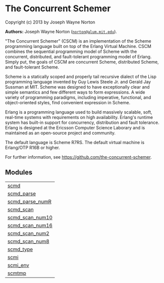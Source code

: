 

# The Concurrent Schemer #

Copyright (c) 2013 by Joseph Wayne Norton

__Authors:__ Joseph Wayne Norton ([`norton@alum.mit.edu`](mailto:norton@alum.mit.edu)).
<p>"The Concurrent Schemer" (CSCM) is an implementation of the Scheme
programming language built on top of the Erlang Virtual Machine.  CSCM
combines the sequential programming model of Scheme with the
concurrent, distributed, and fault-tolerant programming model of
Erlang.  Simply put, the goals of CSCM are concurrent Scheme,
distributed Scheme, and fault-tolerant Scheme.</p>
<p>Scheme is a statically scoped and properly tail recursive dialect of
the Lisp programming language invented by Guy Lewis Steele Jr. and
Gerald Jay Sussman at MIT.  Scheme was designed to have exceptionally
clear and simple semantics and few different ways to form expressions.
A wide variety of programming paradigms, including imperative,
functional, and object-oriented styles, find convenient expression in
Scheme.</p>
<p>Erlang is a programming language used to build massively scalable,
soft, real-time systems with requirements on high availability.
Erlang's runtime system has built-in support for concurrency,
distribution and fault tolerance.  Erlang is designed at the Ericsson
Computer Science Laborary and is maintained as an open-source project
and community.</p>
<p>The default language is Scheme R7RS.  The default virtual machine is
Erlang/OTP R16B or higher.</p>
<p>For further information, see
<a href="https://github.com/the-concurrent-schemer">https://github.com/the-concurrent-schemer</a>.</p>


## Modules ##


<table width="100%" border="0" summary="list of modules">
<tr><td><a href="https://github.com/norton/scm/blob/master/doc/scmd.md" class="module">scmd</a></td></tr>
<tr><td><a href="https://github.com/norton/scm/blob/master/doc/scmd_parse.md" class="module">scmd_parse</a></td></tr>
<tr><td><a href="https://github.com/norton/scm/blob/master/doc/scmd_parse_numR.md" class="module">scmd_parse_numR</a></td></tr>
<tr><td><a href="https://github.com/norton/scm/blob/master/doc/scmd_scan.md" class="module">scmd_scan</a></td></tr>
<tr><td><a href="https://github.com/norton/scm/blob/master/doc/scmd_scan_num10.md" class="module">scmd_scan_num10</a></td></tr>
<tr><td><a href="https://github.com/norton/scm/blob/master/doc/scmd_scan_num16.md" class="module">scmd_scan_num16</a></td></tr>
<tr><td><a href="https://github.com/norton/scm/blob/master/doc/scmd_scan_num2.md" class="module">scmd_scan_num2</a></td></tr>
<tr><td><a href="https://github.com/norton/scm/blob/master/doc/scmd_scan_num8.md" class="module">scmd_scan_num8</a></td></tr>
<tr><td><a href="https://github.com/norton/scm/blob/master/doc/scmd_type.md" class="module">scmd_type</a></td></tr>
<tr><td><a href="https://github.com/norton/scm/blob/master/doc/scmi.md" class="module">scmi</a></td></tr>
<tr><td><a href="https://github.com/norton/scm/blob/master/doc/scmi_env.md" class="module">scmi_env</a></td></tr>
<tr><td><a href="https://github.com/norton/scm/blob/master/doc/scmtmp.md" class="module">scmtmp</a></td></tr></table>

